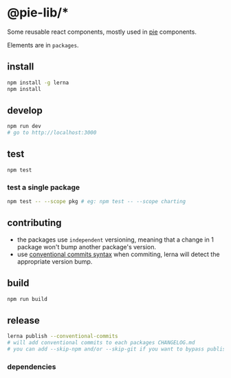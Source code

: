 # @pie-lib/\*


Some reusable react components, mostly used in [pie][pie] components.

Elements are in `packages`.

## install

```bash
npm install -g lerna
npm install
```

## develop

```bash
npm run dev
# go to http://localhost:3000
```

## test

```
npm test
```

### test a single package

```bash
npm test -- --scope pkg # eg: npm test -- --scope charting
```

## contributing

* the packages use `independent` versioning, meaning that a change in 1 package won't bump another package's version.
* use [conventional commits syntax][ccs] when commiting, lerna will detect the appropriate version bump.

## build

```bash
npm run build
```

## release

```bash
lerna publish --conventional-commits
# will add conventional commits to each packages CHANGELOG.md
# you can add --skip-npm and/or --skip-git if you want to bypass publishing to either.
```

### dependencies

[lerna]: https://lernajs.io/
[pie]: http://pie-framework.org
[ccs]: https://conventionalcommits.org/
